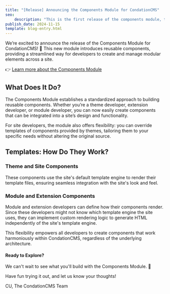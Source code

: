 ```yaml
---
title: "[Release] Announcing the Components Module for CondationCMS"
seo:
    description: "This is the first release of the components module, that brings reusable components to CondationCMS"
publish_date: 2024-11-15
template: blog-entry.html
---
```



We’re excited to announce the release of the Components Module for CondationCMS! 🎉 This new module introduces reusable components, providing a streamlined way for developers to create and manage modular elements across a site.

👉 [Learn more about the Components Module](/modules/components-module)


## What Does It Do?
The Components Module establishes a standardized approach to building reusable components. Whether you’re a theme developer, extension developer, or module developer, you can now easily create components that can be integrated into a site’s design and functionality.

For site developers, the module also offers flexibility: you can override templates of components provided by themes, tailoring them to your specific needs without altering the original source.


## Templates: How Do They Work?

### Theme and Site Components

These components use the site's default template engine to render their template files, ensuring seamless integration with the site's look and feel.

### Module and Extension Components

Module and extension developers can define how their components render. Since these developers might not know which template engine the site uses, they can implement custom rendering logic to generate HTML independently of the site's template engine.

This flexibility empowers all developers to create components that work harmoniously within CondationCMS, regardless of the underlying architecture.



#### Ready to Explore?

We can't wait to see what you'll build with the Components Module. 🚀

Have fun trying it out, and let us know your thoughts!

CU,
The CondationCMS Team
